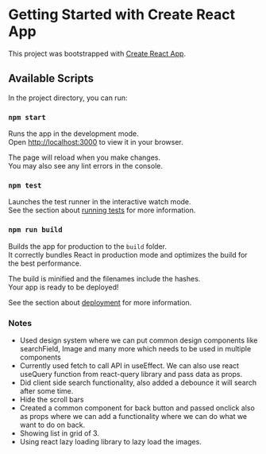 # Getting Started with Create React App

This project was bootstrapped with [Create React App](https://github.com/facebook/create-react-app).

## Available Scripts

In the project directory, you can run:

### `npm start`

Runs the app in the development mode.\
Open [http://localhost:3000](http://localhost:3000) to view it in your browser.

The page will reload when you make changes.\
You may also see any lint errors in the console.

### `npm test`

Launches the test runner in the interactive watch mode.\
See the section about [running tests](https://facebook.github.io/create-react-app/docs/running-tests) for more information.

### `npm run build`

Builds the app for production to the `build` folder.\
It correctly bundles React in production mode and optimizes the build for the best performance.

The build is minified and the filenames include the hashes.\
Your app is ready to be deployed!

See the section about [deployment](https://facebook.github.io/create-react-app/docs/deployment) for more information.

### Notes

- Used design system where we can put common design components like searchField, Image and many more which needs to be used in multiple components
- Currently used fetch to call API in useEffect. We can also use react useQuery function from react-query library and pass data as props.
- Did client side search functionality, also added a debounce it will search after some time.
- Hide the scroll bars
- Created a common component for back button and passed onclick also as props where we can add a functionality where we can do what we want to do on back.
- Showing list in grid of 3.
- Using react lazy loading library to lazy load the images.
